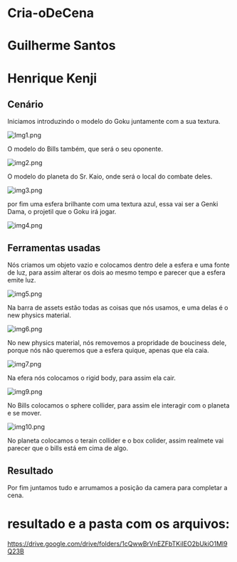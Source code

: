 # Cria-oDeCena
# Guilherme Santos
# Henrique Kenji

## Cenário

Iniciamos introduzindo o modelo do Goku juntamente com a sua textura.

![Img1.png](https://github.com/Blackszz/Cria-oDeCena/assets/163131651/132707e1-6dc5-49f0-a2ff-4e63481ea66a)

O modelo do Bills também, que será o seu oponente.

![img2.png](https://github.com/Blackszz/Cria-oDeCena/assets/163131651/1fd73278-e902-4acf-8460-4fe05327c209)

O modelo do planeta do Sr. Kaio, onde será o local do combate deles.

![img3.png](https://github.com/Blackszz/Cria-oDeCena/assets/163131651/418e4b1a-8cfc-4afa-81d8-7bbf68dc3bcd)

por fim uma esfera brilhante com uma textura azul, essa vai ser a Genki Dama, o projetil que o Goku irá jogar.

![img4.png](https://github.com/Blackszz/Cria-oDeCena/assets/163131651/b2d1f3b4-63d0-45ba-95c6-6686648a13c0)


## Ferramentas usadas

Nós criamos um objeto vazio e colocamos dentro dele a esfera e uma fonte de luz, para assim alterar os dois ao mesmo tempo e parecer que a esfera emite luz.

![img5.png](https://github.com/Blackszz/Cria-oDeCena/assets/163131651/8f55fd18-8eaa-474b-9e34-0a468c26a9fc)

Na barra de assets estão todas as coisas que nós usamos, e uma delas é o new physics material.

![img6.png](https://github.com/Blackszz/Cria-oDeCena/assets/163131651/e776c261-839c-4bc1-b72c-70d0d1b85cd3)

No new physics material, nós removemos a propridade de bouciness dele, porque nós não queremos que a esfera quique, apenas que ela caia.

![img7.png](https://github.com/Blackszz/Cria-oDeCena/assets/163131651/7f1a6db8-368f-43ea-aeec-79f5162ec087)

Na efera nós colocamos o rigid body, para assim ela cair.

![img9.png](https://github.com/Blackszz/Cria-oDeCena/assets/163131651/a34f8f21-cf4f-4286-9ab8-0d0b93283015)

No Bills colocamos o sphere collider, para assim ele interagir com o planeta e se mover.

![img10.png](https://github.com/Blackszz/Cria-oDeCena/assets/163131651/9a24cb9d-3c41-4ab0-ba3d-1a9ee78abf28)

No planeta colocamos o terain collider e o box colider, assim realmete vai parecer que o bills está em cima de algo.



## Resultado

Por fim juntamos tudo e arrumamos a posição da camera para completar a cena. 

# resultado e a pasta com os arquivos:

https://drive.google.com/drive/folders/1cQwwBrVnEZFbTKiIEO2bUkiO1Ml9Q23B
